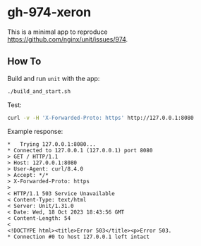 # gh-974-xeron

This is a minimal app to reproduce https://github.com/nginx/unit/issues/974.

## How To

Build and run `unit` with the app:

```bash
./build_and_start.sh
```

Test:

```bash
curl -v -H 'X-Forwarded-Proto: https' http://127.0.0.1:8080
```

Example response:

```
*   Trying 127.0.0.1:8080...
* Connected to 127.0.0.1 (127.0.0.1) port 8080
> GET / HTTP/1.1
> Host: 127.0.0.1:8080
> User-Agent: curl/8.4.0
> Accept: */*
> X-Forwarded-Proto: https
>
< HTTP/1.1 503 Service Unavailable
< Content-Type: text/html
< Server: Unit/1.31.0
< Date: Wed, 18 Oct 2023 18:43:56 GMT
< Content-Length: 54
<
<!DOCTYPE html><title>Error 503</title><p>Error 503.
* Connection #0 to host 127.0.0.1 left intact
```
